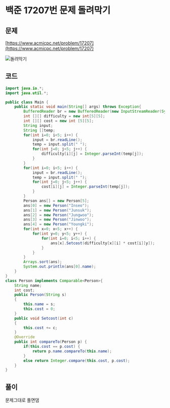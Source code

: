 # 백준 17207번 문제 돌려막기

## 문제

[https://www.acmicpc.net/problem/17207](https://www.acmicpc.net/problem/17207)</br>

![돌려막기](https://user-images.githubusercontent.com/43857226/89543225-a02a0580-d83b-11ea-9b23-5870271e619c.PNG)

## 코드
```java
import java.io.*;
import java.util.*;

public class Main {
    public static void main(String[] args) throws Exception{
		BufferedReader br = new BufferedReader(new InputStreamReader(System.in));
		int [][] difficulty = new int[5][5];
		int [][] cost = new int [5][5];
		String input;
		String []temp;
		for(int i=0; i<5; i++) {
			input = br.readLine();
			temp = input.split(" ");
			for(int j=0; j<5; j++) {
				difficulty[i][j] = Integer.parseInt(temp[j]);
			}
		}
		for(int i=0; i<5; i++) {
			input = br.readLine();
			temp = input.split(" ");
			for(int j=0; j<5; j++) {
				cost[i][j] = Integer.parseInt(temp[j]);
			}
		}
		Person ans[] = new Person[5];
		ans[0] = new Person("Inseo"); 
		ans[1] = new Person("Junsuk");
		ans[2] = new Person("Jungwoo");
		ans[3] = new Person("Jinwoo");
		ans[4] = new Person("Youngki");
		for(int x=0; x<5; x++) {
			for(int y=0; y<5; y++) {
				for(int i=0; i<5; i++) {
					ans[x].Setcost(difficulty[x][i] * cost[i][y]);
				}
			}
		}
		Arrays.sort(ans);
		System.out.println(ans[0].name);
    }
}
class Person implements Comparable<Person>{
	String name;
	int cost;
	public Person(String s)
	{
		this.name = s;
		this.cost = 0;
	}
	public void Setcost(int c)
	{
		this.cost += c;
	}
	@Override
	public int compareTo(Person p) {
		if(this.cost == p.cost) {
			return p.name.compareTo(this.name);
		}
		else return Integer.compare(this.cost, p.cost);
	}
}
```

## 풀이

문제그대로 풀면댐
